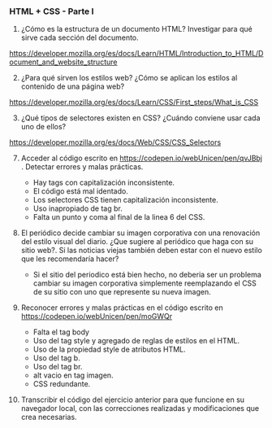 ### HTML + CSS - Parte I

1. ¿Cómo es la estructura de un documento HTML? Investigar para qué sirve cada sección del documento.

https://developer.mozilla.org/es/docs/Learn/HTML/Introduction_to_HTML/Document_and_website_structure

2. ¿Para qué sirven los estilos web? ¿Cómo se aplican los estilos al contenido de una página web?

https://developer.mozilla.org/es/docs/Learn/CSS/First_steps/What_is_CSS

3. ¿Qué tipos de selectores existen en CSS? ¿Cuándo conviene usar cada uno de ellos?

https://developer.mozilla.org/es/docs/Web/CSS/CSS_Selectors

7. Acceder al código escrito en https://codepen.io/webUnicen/pen/qvJBbj . Detectar errores y malas prácticas.
    - Hay tags con capitalización inconsistente.
    - El código está mal identado.
    - Los selectores CSS tienen capitalización inconsistente.
    - Uso inapropiado de tag br. 
    - Falta un punto y coma al final de la linea 6 del CSS.

14. El periódico decide cambiar su imagen corporativa con una renovación del estilo visual del diario. ¿Que sugiere al periódico que haga con su sitio web?. Si las noticias viejas también deben estar con el nuevo estilo  que les recomendaría hacer?
    - Si el sitio del periodico está bien hecho, no deberia ser un problema cambiar su imagen corporativa simplemente reemplazando el CSS de su sitio con uno que represente su nueva imagen. 

15. Reconocer errores y malas prácticas en el código escrito en https://codepen.io/webUnicen/pen/moGWQr
    - Falta el tag body
    - Uso del tag style y agregado de reglas de estilos en el HTML.    
    - Uso de la propiedad style de atributos HTML.
    - Uso del tag b.
    - Uso del tag br.
    - alt vacio en tag imagen.
    - CSS redundante.

16. Transcribir el código del ejercicio anterior para que funcione en su navegador local, con las correcciones realizadas y modificaciones que crea necesarias.